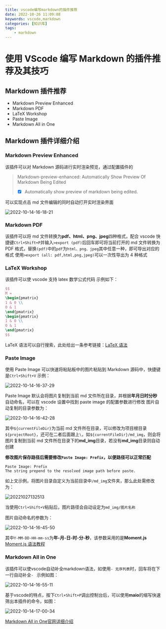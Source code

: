 ```yaml
---
title: vscode编写markdown的插件推荐
date: 2022-10-26 11:09:08
keywords: vscode,markdown
categories: [知识库]
tags:
    - markdown
---
```


# 使用 VScode 编写 Markdown 的插件推荐及其技巧

<!--more-->

## Markdown 插件推荐

- Markdown Preview Enhanced
- Markdown PDF
- LaTeX Workshop
- Paste Image
- Markdown All in One

## Markdown 插件详细介绍

### Markdown Preview Enhanced

该插件可以对 Markdown 源码进行实时渲染预览，通过配置插件的

> Markdown-preview-enhanced: Automatically Show Preview Of Markdown Being Edited
> 
> - [x] Automatically show preview of markdown being edited.

可以实现点击 md 文件编辑的同时自动打开实时渲染界面

![2022-10-14-16-18-21](https://img.hackerbs.com//2022-10-14-16-18-21.png)

### Markdown PDF

该插件可以将 md 文件转换为**pdf、html、png、jpeg**四种格式，配合 vscode 快捷键`Ctrl+Shift+P`并输入`>export (pdf)`后回车即可将当前打开的 md 文件转换为 PDF 格式，替换`(pdf)`中的`pdf`为`html、png、jpeg`其中任意一种，即可导出对应的格式
使用`>export (all: pdf,html,png,jpeg)`可以一次性导出为 4 种格式

### LaTeX Workshop

该插件可以使 vscode 支持 latex 数学公式代码
示例如下：

```LaTex
$$
M =
\begin{pmatrix}
1 & 0 \\
0 & 1
\end{pmatrix}
\begin{pmatrix}
1 & 0 \\
0 & 1
\end{pmatrix}
$$
```

LaTeX 语法可以自行搜索，此处给出一条参考链接：[LaTeX 语法](http://www.uinio.com/Math/LaTex/)

### Paste Image

使用 Paste Image 可以快速将粘贴板中的图片粘贴到 Markdown 源码中，快捷键是`Ctrl+Shift+V`
示例：

![2022-10-14-16-37-29](https://img.hackerbs.com//2022-10-14-16-37-29.png)

Paste Image 默认会将图片复制到当前 md 文件所在目录，并根据**年月日时分秒**自动命名，可以在 vscode 设置中找到 paste image 的配置参数进行修改
图片自动复制的目录参数为：

![2022-10-14-16-42-28](https://img.hackerbs.com//2022-10-14-16-42-28.png)

其中`${currentFileDir}`为当前 md 文件所在目录，可以修改为项目根目录`${projectRoot}`，还可在二者后面跟上`\`，如`${currentFileDir}/md_img`，则会将图片复制到当前 md 文件所在目录下的**md_img**目录，若没有**md_img**目录则自动创建

**修改图片保存路径后需要修改`Paste Image: Prefix`，以便路径可以正常匹配**

```shell
Paste Image: Prefix
The string prepend to the resolved image path before paste.
```

如上文示例，将图片目录自定义为当前目录中`/md_img`文件夹，那么此处需修改为：

![20221027132513](https://img.hackerbs.com//20221027132513.png)

当使用`Ctrl+Shift+V`粘贴后，图片路径会自动设定为`md_img/图片名称`

图片自动命名的参数为：

![2022-10-14-16-45-50](https://img.hackerbs.com//2022-10-14-16-45-50.png)

其中`Y-MM-DD-HH-mm-ss`为**年-月-日-时-分-秒**，该参数采用的是**Moment.js**
[Moment.js 语法教程](https://momentjs.com/#/displaying/format)

### Markdown All in One

该插件可以使vscode自动补全markdown语法，如使用`- 无序列表`时，回车将在下一行自动补全`- `
示例如图：

![2022-10-14-16-55-11](https://img.hackerbs.com//2022-10-14-16-55-11.png)

基于vscode的特点，按下`Ctrl+Shift+P`调出控制台后，可以使用**maio**的缩写快速筛出本插件的命令，如图：

![2022-10-14-17-00-34](https://img.hackerbs.com//2022-10-14-17-00-34.png)

[Markdown All in One官网详细介绍](https://markdown-all-in-one.github.io/guide/#features)